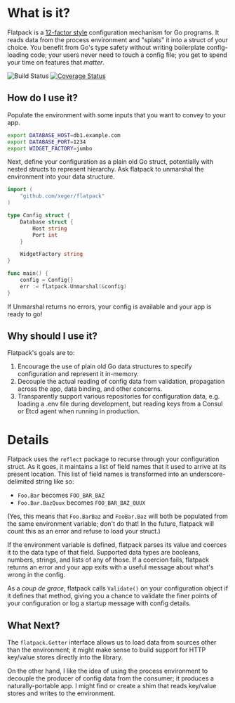 What is it?
===========

Flatpack is a [12-factor style](http://12factor.net/config) configuration mechanism
for Go programs. It reads data from the process environment and "splats" it into a struct of
your choice. You benefit from Go's type safety without writing boilerplate config-loading code;
your users never need to touch a config file; you get to spend your time on features that _matter_.

![Build Status](https://travis-ci.org/xeger/flatpack.svg) [![Coverage Status](https://coveralls.io/repos/xeger/flatpack/badge.svg?branch=master&service=github)](https://coveralls.io/github/xeger/flatpack?branch=master)

How do I use it?
----------------

Populate the environment with some inputs that you want to convey to your app.

```bash
export DATABASE_HOST=db1.example.com
export DATABASE_PORT=1234
export WIDGET_FACTORY=jumbo
```

Next, define your configuration as a plain old Go struct, potentially with nested structs to represent hierarchy.
Ask flatpack to unmarshal the environment into your data structure.

```go
import (
    "github.com/xeger/flatpack"
)

type Config struct {
    Database struct {
        Host string
        Port int
    }

    WidgetFactory string
}

func main() {
    config = Config{}
    err := flatpack.Unmarshal(&config)
}
```

If Unmarshal returns no errors, your config is available and your app is ready to go!

Why should I use it?
----

Flatpack's goals are to:

1. Encourage the use of plain old Go data structures to specify configuration and represent it in-memory.
2. Decouple the actual reading of config data from validation, propagation across the app, data binding, and
   other concerns.
3. Transparently support various repositories for configuration data, e.g. loading a .env file during development,
   but reading keys from a Consul or Etcd agent when running in production.

Details
=======

Flatpack uses the `reflect` package to recurse through your configuration struct.
As it goes, it maintains a list of field names that it used to arrive at its present
location. This list of field names is transformed into an underscore-delimited string
like so:
 * `Foo.Bar` becomes `FOO_BAR_BAZ`
 * `Foo.Bar.BazQuux` becomes `FOO_BAR_BAZ_QUUX`

(Yes, this means that `Foo.BarBaz` and `FooBar.Baz` will both be populated from the same
environment variable; don't do that! In the future, flatpack will count this as an
error and refuse to load your struct.)

If the environment variable is defined, flatpack parses its value and coerces it to
the data type of that field. Supported data types are booleans, numbers, strings,
and lists of any of those. If a coercion fails, flatpack returns an error and your
app exits with a useful message about what's wrong in the config.

As a _coup de grace_, flatpack calls `Validate()` on your configuration object
if it defines that method, giving you a chance to validate the finer points of
your configuration or log a startup message with config details.

What Next?
----------

The `flatpack.Getter` interface allows us to load data from sources other than
the environment; it might make sense to build support for HTTP key/value stores
directly into the library.

On the other hand, I like the idea of using the process environment to decouple
the producer of config data from the consumer; it produces a naturally-portable
app. I might find or create a shim that reads key/value stores and writes to
the environment.
